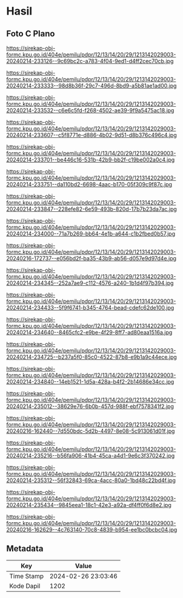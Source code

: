 # Hasil

## Foto C Plano

https://sirekap-obj-formc.kpu.go.id/404e/pemilu/pdpr/12/13/14/20/29/1213142029003-20240214-233126--9c69bc2c-a783-4f04-9ed1-d4ff2cec70cb.jpg

https://sirekap-obj-formc.kpu.go.id/404e/pemilu/pdpr/12/13/14/20/29/1213142029003-20240214-233333--98d8b36f-29c7-496d-8bd9-a5b81ae1ad00.jpg

https://sirekap-obj-formc.kpu.go.id/404e/pemilu/pdpr/12/13/14/20/29/1213142029003-20240214-233532--c6e6c5fd-f268-4502-ae39-9f9a5475ac18.jpg

https://sirekap-obj-formc.kpu.go.id/404e/pemilu/pdpr/12/13/14/20/29/1213142029003-20240214-233607--c5f8771e-d886-4b02-9d51-d8b376c496c4.jpg

https://sirekap-obj-formc.kpu.go.id/404e/pemilu/pdpr/12/13/14/20/29/1213142029003-20240214-233701--be446c16-531b-42b9-bb2f-c19be002a0c4.jpg

https://sirekap-obj-formc.kpu.go.id/404e/pemilu/pdpr/12/13/14/20/29/1213142029003-20240214-233751--da110bd2-6698-4aac-b170-05f309c9f87c.jpg

https://sirekap-obj-formc.kpu.go.id/404e/pemilu/pdpr/12/13/14/20/29/1213142029003-20240214-233847--228efe82-6e59-493b-820d-17b7b23da7ac.jpg

https://sirekap-obj-formc.kpu.go.id/404e/pemilu/pdpr/12/13/14/20/29/1213142029003-20240214-234000--71a7b269-bb64-4e1b-a644-c1b2fbed0b57.jpg

https://sirekap-obj-formc.kpu.go.id/404e/pemilu/pdpr/12/13/14/20/29/1213142029003-20240216-172737--e056bd2f-ba35-43b9-ab56-d057e9d97d4e.jpg

https://sirekap-obj-formc.kpu.go.id/404e/pemilu/pdpr/12/13/14/20/29/1213142029003-20240214-234345--252a7ae9-c112-4576-a240-1b1d4f97b394.jpg

https://sirekap-obj-formc.kpu.go.id/404e/pemilu/pdpr/12/13/14/20/29/1213142029003-20240214-234433--5f9f6741-b345-4764-bead-cdefc62de100.jpg

https://sirekap-obj-formc.kpu.go.id/404e/pemilu/pdpr/12/13/14/20/29/1213142029003-20240214-234640--8465cfc2-e9be-4f29-8ff7-ad80eaa1516a.jpg

https://sirekap-obj-formc.kpu.go.id/404e/pemilu/pdpr/12/13/14/20/29/1213142029003-20240214-234725--b237a5f0-85c0-4522-87b8-e9b1a9c44ece.jpg

https://sirekap-obj-formc.kpu.go.id/404e/pemilu/pdpr/12/13/14/20/29/1213142029003-20240214-234840--14eb1521-1d5a-428a-b4f2-2b14686e34cc.jpg

https://sirekap-obj-formc.kpu.go.id/404e/pemilu/pdpr/12/13/14/20/29/1213142029003-20240214-235012--38629e76-6b0b-457d-988f-ebf7578341f2.jpg

https://sirekap-obj-formc.kpu.go.id/404e/pemilu/pdpr/12/13/14/20/29/1213142029003-20240216-162440--7d550bdc-5d2b-4497-8e08-5c913061d01f.jpg

https://sirekap-obj-formc.kpu.go.id/404e/pemilu/pdpr/12/13/14/20/29/1213142029003-20240214-235216--b56fa906-41b4-45ca-a4d1-9e6c3f370242.jpg

https://sirekap-obj-formc.kpu.go.id/404e/pemilu/pdpr/12/13/14/20/29/1213142029003-20240214-235312--56f32843-69ca-4acc-80a0-1bd48c22bd4f.jpg

https://sirekap-obj-formc.kpu.go.id/404e/pemilu/pdpr/12/13/14/20/29/1213142029003-20240214-235434--9845eea1-18c1-42e3-a92a-df4ff0f6d8e2.jpg

https://sirekap-obj-formc.kpu.go.id/404e/pemilu/pdpr/12/13/14/20/29/1213142029003-20240216-162629--4c763140-70c8-4839-b954-ee1bc0bcbc04.jpg


## Metadata

| Key        | Value               |
| ---------- | ------------------- |
| Time Stamp | 2024-02-26 23:03:46 |
| Kode Dapil | 1202                |



